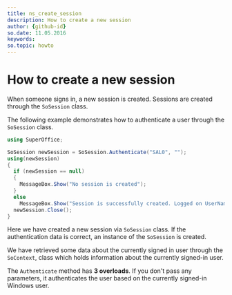 ```yaml
---
title: ns_create_session
description: How to create a new session
author: {github-id}
so.date: 11.05.2016
keywords: 
so.topic: howto
---
```


# How to create a new session

When someone signs in, a new session is created. Sessions are created through the `SoSession` class.

The following example demonstrates how to authenticate a user through the `SoSession` class.

```csharp
using SuperOffice;

SoSession newSession = SoSession.Authenticate("SAL0", "");
using(newSession)
{
  if (newSession == null)
  {
    MessageBox.Show("No session is created");
  }
  else
    MessageBox.Show("Session is successfully created. Logged on UserName is " + SoContext.CurrentIdentity.Name);
  newSession.Close();
}
```

Here we have created a new session via `SoSession` class. If the authentication data is correct, an instance of the `SoSession` is created.

We have retrieved some data about the currently signed in user through the `SoContext`, class which holds information about the currently signed-in user.

The `Authenticate` method has **3 overloads**. If you don't pass any parameters, it authenticates the user based on the currently signed-in Windows user.
